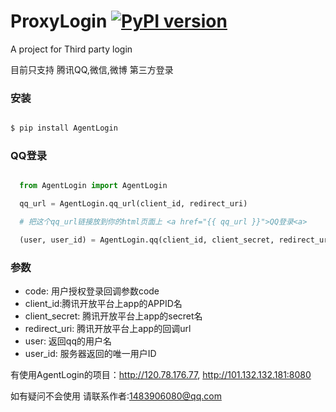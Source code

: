 # ProxyLogin    [![PyPI version](https://badge.fury.io/py/ProxyLogin.svg)](https://badge.fury.io/py/ProxyLogin)

A project for Third party login

目前只支持 腾讯QQ,微信,微博 第三方登录

### 安装 
```bash

$ pip install AgentLogin

```
### QQ登录

```python

  from AgentLogin import AgentLogin

  qq_url = AgentLogin.qq_url(client_id, redirect_uri)

  # 把这个qq_url链接放到你的html页面上 <a href="{{ qq_url }}">QQ登录<a>

  (user, user_id) = AgentLogin.qq(client_id, client_secret, redirect_uri, code)

```
### 参数

* code: 用户授权登录回调参数code
* client_id:腾讯开放平台上app的APPID名
* client_secret: 腾讯开放平台上app的secret名
* redirect_uri: 腾讯开放平台上app的回调url
* user: 返回qq的用户名
* user_id: 服务器返回的唯一用户ID


有使用AgentLogin的项目：http://120.78.176.77, http://101.132.132.181:8080


如有疑问不会使用 请联系作者:1483906080@qq.com
